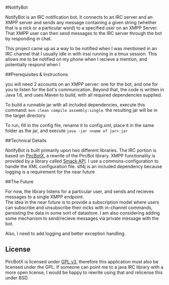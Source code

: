 #NotifyBot

NotifyBot is an IRC notification bot.  It connects to an IRC server and an XMPP server and sends any message containing a given string (whether that is a nick or a particular word) to a specified user on an XMPP Server.
That XMPP user can then send messages to the IRC server through the bot by responding in chat.

This project came up as a way to be notified when I was mentioned in an IRC channel that I usually idle in with irssi running in a tmux session.
This allows me to be notified on my phone when I recieve a mention, and potentially respond when I

##Prerequisites & Instructions

you will need 2 accounts on an XMPP server: one for the bot, and one for you to listen for the bot's communication.
Beyond that, the code is written in Java 1.6, and uses Maven to build, with all required dependencies supplied.

To build a runnable jar with all included dependencies, execute this command: `mvn clean compile assembly:single`.  the resulting jar will be in the target directory

To run, fill in the config file, rename it to config.xml, place it in the same folder as the jar, and execute `java -jar <name of jar>.jar`

##Technical Details

NotifyBot is built primarily upon two different libraries.  The IRC portion is based on [PircBotX](https://code.google.com/p/pircbotx/), a rewrite of the PircBot library.
XMPP functionality is provided by a library called [Smack API](http://www.igniterealtime.org/projects/smack/index.jsp).
I use a commons-configuration to handle the XML configuration file.  slf4j is an included dependency because logging is a requirement for the near future

##The Future

For now, the library listens for a particular user, and sends and recieves messages to a single XMPP endpoint.  
The idea in the near future is to provide a subscription model where users can subscribe and unsubscribe their nicks with in-channel commands, persisting the data in some sort of datastore.
I am also considering adding some mechanism to send/recieve messages via private message with the bot.

Also, I need to add logging and better exception handling.

## License

PircBotX is licensed under [GPL v3](http://www.gnu.org/licenses/gpl.html), therefore this application must also be licensed under the GPL.
If someone can point me to a java IRC library with a more open license, I would be happy to rewrite using that and relicense this under BSD.